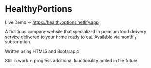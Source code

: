 # HealthyPortions
Live Demo -> https://healthyoptions.netlify.app

A fictitious company website that specialized in premium food delivery service delivered to your home ready to eat.  Available via monthly subscription.

Written using HTML5 and Bootsrap 4

Still in work in progress additional functionality added in the future.
